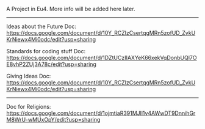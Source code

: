 A Project in Eu4. More info will be added here later.

-----------------------------------------------------
Ideas about the Future Doc: https://docs.google.com/document/d/10Y_RCZlzCsertqgMRn5zofUD_ZvkUKrNiewx4Mi0odc/edit?usp=sharing

Standards for coding stuff Doc: https://docs.google.com/document/d/1DZtUCzIIAXYeK66xekVqDonbUQl7OE8vhP2ZUj3A78c/edit?usp=sharing

Giving Ideas Doc: https://docs.google.com/document/d/10Y_RCZlzCsertqgMRn5zofUD_ZvkUKrNiewx4Mi0odc/edit?usp=sharing 

-----------------------------------------------------
Doc for Religions: https://docs.google.com/document/d/1ojmtiaR391MJll1v4AWwDT9DnnihGrM8WrU-wMUxOpY/edit?usp=sharing
